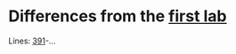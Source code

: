 # Differences from the [first lab](https://github.com/mezgoodle/canvas-graph-visualize/tree/master/Lab_rob_1)
Lines: [391](https://github.com/mezgoodle/canvas-graph-visualize/blob/master/Lab_rob_3/script.js#L391)-...
